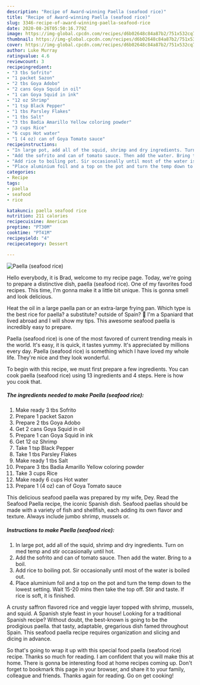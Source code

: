 ```yaml
---
description: "Recipe of Award-winning Paella (seafood rice)"
title: "Recipe of Award-winning Paella (seafood rice)"
slug: 3346-recipe-of-award-winning-paella-seafood-rice
date: 2020-08-26T05:50:16.779Z
image: https://img-global.cpcdn.com/recipes/d6b02648c84a87b2/751x532cq70/paella-seafood-rice-recipe-main-photo.jpg
thumbnail: https://img-global.cpcdn.com/recipes/d6b02648c84a87b2/751x532cq70/paella-seafood-rice-recipe-main-photo.jpg
cover: https://img-global.cpcdn.com/recipes/d6b02648c84a87b2/751x532cq70/paella-seafood-rice-recipe-main-photo.jpg
author: Luke Murray
ratingvalue: 4.6
reviewcount: 3
recipeingredient:
- "3 tbs Sofrito"
- "1 packet Sazon"
- "2 tbs Goya Adobo"
- "2 cans Goya Squid in oil"
- "1 can Goya Squid in ink"
- "12 oz Shrimp"
- "1 tsp Black Pepper"
- "1 tbs Parsley Flakes"
- "1 tbs Salt"
- "3 tbs Badia Amarillo Yellow coloring powder"
- "3 cups Rice"
- "6 cups Hot water"
- "1 (4 oz) can of Goya Tomato sauce"
recipeinstructions:
- "In large pot, add all of the squid, shrimp and dry ingredients. Turn on med temp and stir occasionally until hot."
- "Add the sofrito and can of tomato sauce. Then add the water. Bring to a boil."
- "Add rice to boiling pot. Sir occasionally until most of the water is boiled out."
- "Place aluminium foil and a top on the pot and turn the temp down to the lowest setting. Wait 15-20 mins then take the top off. Stir and taste. If rice is soft, it is finished."
categories:
- Recipe
tags:
- paella
- seafood
- rice

katakunci: paella seafood rice 
nutrition: 211 calories
recipecuisine: American
preptime: "PT30M"
cooktime: "PT41M"
recipeyield: "4"
recipecategory: Dessert

---
```



![Paella (seafood rice)](https://img-global.cpcdn.com/recipes/d6b02648c84a87b2/751x532cq70/paella-seafood-rice-recipe-main-photo.jpg)

Hello everybody, it is Brad, welcome to my recipe page. Today, we're going to prepare a distinctive dish, paella (seafood rice). One of my favorites food recipes. This time, I'm gonna make it a little bit unique. This is gonna smell and look delicious.

Heat the oil in a large paella pan or an extra-large frying pan. Which type is the best rice for paella? a substitute? outside of Spain? 🥘 I&#39;m a Spaniard that lived abroad and I will show my tips. This awesome seafood paella is incredibly easy to prepare.

Paella (seafood rice) is one of the most favored of current trending meals in the world. It's easy, it is quick, it tastes yummy. It's appreciated by millions every day. Paella (seafood rice) is something which I have loved my whole life. They're nice and they look wonderful.


To begin with this recipe, we must first prepare a few ingredients. You can cook paella (seafood rice) using 13 ingredients and 4 steps. Here is how you cook that.

<!--inarticleads1-->

##### The ingredients needed to make Paella (seafood rice):

1. Make ready 3 tbs Sofrito
1. Prepare 1 packet Sazon
1. Prepare 2 tbs Goya Adobo
1. Get 2 cans Goya Squid in oil
1. Prepare 1 can Goya Squid in ink
1. Get 12 oz Shrimp
1. Take 1 tsp Black Pepper
1. Take 1 tbs Parsley Flakes
1. Make ready 1 tbs Salt
1. Prepare 3 tbs Badia Amarillo Yellow coloring powder
1. Take 3 cups Rice
1. Make ready 6 cups Hot water
1. Prepare 1 (4 oz) can of Goya Tomato sauce


This delicious seafood paella was prepared by my wife, Dey. Read the Seafood Paella recipe, the iconic Spanish dish. Seafood paellas should be made with a variety of fish and shellfish, each adding its own flavor and texture. Always include jumbo shrimp, mussels or. 

<!--inarticleads2-->

##### Instructions to make Paella (seafood rice):

1. In large pot, add all of the squid, shrimp and dry ingredients. Turn on med temp and stir occasionally until hot.
1. Add the sofrito and can of tomato sauce. Then add the water. Bring to a boil.
1. Add rice to boiling pot. Sir occasionally until most of the water is boiled out.
1. Place aluminium foil and a top on the pot and turn the temp down to the lowest setting. Wait 15-20 mins then take the top off. Stir and taste. If rice is soft, it is finished.


A crusty saffron flavored rice and veggie layer topped with shrimp, mussels, and squid. A Spanish style feast in your house! Looking for a traditional Spanish recipe? Without doubt, the best-known is going to be the prodigious paella. that tasty, adaptable, gregarious dish famed throughout Spain. This seafood paella recipe requires organization and slicing and dicing in advance. 

So that's going to wrap it up with this special food paella (seafood rice) recipe. Thanks so much for reading. I am confident that you will make this at home. There is gonna be interesting food at home recipes coming up. Don't forget to bookmark this page in your browser, and share it to your family, colleague and friends. Thanks again for reading. Go on get cooking!

